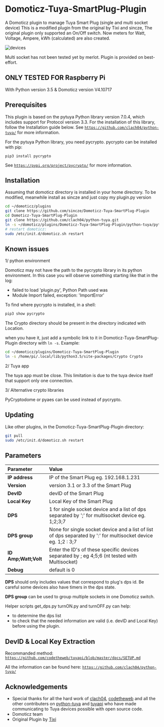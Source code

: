 # Domoticz-Tuya-SmartPlug-Plugin

A Domoticz plugin to manage Tuya Smart Plug (single and multi socket device)
This is a modified plugin from the original by Tixi and sincze, The original plugin only supported an On/Off switch.
Now meters for Watt, Voltage, Ampere, kWh (calculated) are also created.

![devices](https://github.com/sincze/Domoticz-Tuya-SmartPlug-Plugin/blob/master/Tuya%20Smartplug.JPG)

Multi socket has not been tested yet by merlot. 
Plugin is provided on best-effort.

## ONLY TESTED FOR Raspberry Pi

With Python version 3.5 & Domoticz version V4.10717
## Prerequisites

This plugin is based on the pytuya Python library version 7.0.4, which includes support for Protocol version 3.3.
For the installation of this library, follow the Installation guide below.
See [`https://github.com/clach04/python-tuya/`](https://github.com/clach04/python-tuya/) for more information.

For the pytuya Python library, you need pycrypto. pycrypto can be installed with pip:
```
pip3 install pycrypto
```
See [`https://pypi.org/project/pycrypto/`](https://pypi.org/project/pycrypto/) for more information.

## Installation

Assuming that domoticz directory is installed in your home directory.
To be modified, meanwhile install as sincze and just copy my plugin.py version

```bash
cd ~/domoticz/plugins
git clone https://github.com/sincze/Domoticz-Tuya-SmartPlug-Plugin
cd Domoticz-Tuya-SmartPlug-Plugin
git clone https://github.com/clach04/python-tuya.git
ln -s ~/domoticz/plugins/Domoticz-Tuya-SmartPlug-Plugin/python-tuya/pytuya pytuya
# restart domoticz:
sudo /etc/init.d/domoticz.sh restart
```
## Known issues

1/ python environment

Domoticz may not have the path to the pycrypto library in its python environment.
In this case you will observe something starting like that in the log:
* failed to load 'plugin.py', Python Path used was 
* Module Import failed, exception: 'ImportError'

To find where pycrypto is installed, in a shell:
```bash
pip3 show pycrypto
```
The Crypto directory should be present in the directory indicated with Location.

when you have it, just add a symbolic link to it in Domoticz-Tuya-SmartPlug-Plugin directory with ```ln -s```.
Example:
```bash
cd ~/domoticz/plugins/Domoticz-Tuya-SmartPlug-Plugin
ln -s /home/pi/.local/lib/python3.5/site-packages/Crypto Crypto
```

2/ Tuya app

The tuya app must be close. This limitation is due to the tuya device itself that support only one connection.

3/ Alternative crypto libraries

PyCryptodome or pyaes can be used instead of pycrypto. 

## Updating

Like other plugins, in the Domoticz-Tuya-SmartPlug-Plugin directory:
```bash
git pull
sudo /etc/init.d/domoticz.sh restart
```

## Parameters

| Parameter | Value |
| :--- | :--- |
| **IP address** | IP of the Smart Plug eg. 192.168.1.231 |
| **Version** | version 3.1 or 3.3 of the Smart Plug |
| **DevID** | devID of the Smart Plug |
| **Local Key** | Local Key of the Smart Plug |
| **DPS** |	1 for single socket device and a list of dps separated by ';' for multisocket device eg. 1;2;3;7
| **DPS group** | None for single socket device and a list of list of dps separated by ':' for multisocket device eg. 1;2 : 3;7
| **ID Amp;Watt;Volt** | Enter the ID's of these specific devices separated by ; eg 4;5;6 (nt tested with Multisocket)
| **Debug** | default is 0 |

**DPS** should only includes values that correspond to plug's dps id. Be careful some devices also have timers in the dps state.

**DPS group** can be used to group multiple sockets in one Domoticz switch.

Helper scripts get_dps.py turnON.py and turnOFF.py can help:
* to determine the dps list
* to check that the needed information are valid (i.e. devID and Local Key) before using the plugin.

## DevID & Local Key Extraction

Recommanded method:
[`https://github.com/codetheweb/tuyapi/blob/master/docs/SETUP.md`](https://github.com/codetheweb/tuyapi/blob/master/docs/SETUP.md)

All the information can be found here:
[`https://github.com/clach04/python-tuya/`](https://github.com/clach04/python-tuya/)

## Acknowledgements

* Special thanks for all the hard work of [clach04](https://github.com/clach04), [codetheweb](https://github.com/codetheweb/) and all the other contributers on [python-tuya](https://github.com/clach04/python-tuya) and [tuyapi](https://github.com/codetheweb/tuyapi) who have made communicating to Tuya devices possible with open source code.
* Domoticz team
* Original Plugin by [Tixi](https://github.com/tixi/Domoticz-Tuya-SmartPlug-Plugin)
